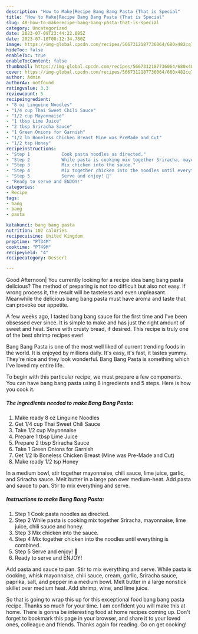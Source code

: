 ```yaml
---
description: "How to Make|Recipe Bang Bang Pasta {That is Special"
title: "How to Make|Recipe Bang Bang Pasta {That is Special"
slug: 48-how-to-makerecipe-bang-bang-pasta-that-is-special
category: Uncategorized
date: 2023-07-09T23:44:22.085Z
date: 2023-07-10T08:12:34.780Z
image: https://img-global.cpcdn.com/recipes/5667312187736064/680x482cq70/bang-bang-pasta-recipe-main-photo.jpg
hideToc: false
enableToc: true
enableTocContent: false
thumbnail: https://img-global.cpcdn.com/recipes/5667312187736064/680x482cq70/bang-bang-pasta-recipe-main-photo.jpg
cover: https://img-global.cpcdn.com/recipes/5667312187736064/680x482cq70/bang-bang-pasta-recipe-main-photo.jpg
author: Admin
authorAv: notfound
ratingvalue: 3.3
reviewcount: 5
recipeingredient:
- "8 oz Linguine Noodles"
- "1/4 cup Thai Sweet Chili Sauce"
- "1/2 cup Mayonnaise"
- "1 tbsp Lime Juice"
- "2 tbsp Sriracha Sauce"
- "1 Green Onions for Garnish"
- "1/2 lb Boneless Chicken Breast Mine was PreMade and Cut"
- "1/2 tsp Honey"
recipeinstructions:
- "Step 1            Cook pasta noodles as directed."
- "Step 2            While pasta is cooking mix together Sriracha, mayonnaise, lime juice, chili sauce and honey."
- "Step 3            Mix chicken into the sauce."
- "Step 4            Mix together chicken into the noodles until everything is combined."
- "Step 5            Serve and enjoy! 🍝"
- "Ready to serve and ENJOY!"
categories:
- Recipe
tags:
- bang
- bang
- pasta

katakunci: bang bang pasta 
nutrition: 102 calories
recipecuisine: United Kingdom
preptime: "PT34M"
cooktime: "PT49M"
recipeyield: "4"
recipecategory: Dessert

---
```



Good Afternoon| You currently looking for a recipe idea bang bang pasta delicious? The method of preparing is not too difficult but also not easy. If wrong process it, the result will be tasteless and even unpleasant. Meanwhile the delicious bang bang pasta must have aroma and taste that can provoke our appetite.





A few weeks ago, I tasted bang bang sauce for the first time and I&#39;ve been obsessed ever since. It is simple to make and has just the right amount of sweet and heat. Serve with crusty bread, if desired. This recipe is truly one of the best shrimp recipes ever!

Bang Bang Pasta is one of the most well liked of current trending foods in the world. It is enjoyed by millions daily. It's easy, it's fast, it tastes yummy. They're nice and they look wonderful. Bang Bang Pasta is something which I've loved my entire life.


To begin with this particular recipe, we must prepare a few components. You can have bang bang pasta using 8 ingredients and 5 steps. Here is how you cook it.

<!--inarticleads1-->

##### The ingredients needed to make Bang Bang Pasta:

1. Make ready 8 oz Linguine Noodles
1. Get 1/4 cup Thai Sweet Chili Sauce
1. Take 1/2 cup Mayonnaise
1. Prepare 1 tbsp Lime Juice
1. Prepare 2 tbsp Sriracha Sauce
1. Take 1 Green Onions for Garnish
1. Get 1/2 lb Boneless Chicken Breast (Mine was Pre-Made and Cut)
1. Make ready 1/2 tsp Honey


In a medium bowl, stir together mayonnaise, chili sauce, lime juice, garlic, and Sriracha sauce. Melt butter in a large pan over medium-heat. Add pasta and sauce to pan. Stir to mix everything and serve. 

<!--inarticleads2-->

##### Instructions to make Bang Bang Pasta:

1. Step 1            Cook pasta noodles as directed.
1. Step 2            While pasta is cooking mix together Sriracha, mayonnaise, lime juice, chili sauce and honey.
1. Step 3            Mix chicken into the sauce.
1. Step 4            Mix together chicken into the noodles until everything is combined.
1. Step 5            Serve and enjoy! 🍝
1. Ready to serve and ENJOY!

Add pasta and sauce to pan. Stir to mix everything and serve. While pasta is cooking, whisk mayonnaise, chili sauce, cream, garlic, Sriracha sauce, paprika, salt, and pepper in a medium bowl. Melt butter in a large nonstick skillet over medium heat. Add shrimp, wine, and lime juice. 

So that is going to wrap this up for this exceptional food bang bang pasta recipe. Thanks so much for your time. I am confident you will make this at home. There is gonna be interesting food at home recipes coming up. Don't forget to bookmark this page in your browser, and share it to your loved ones, colleague and friends. Thanks again for reading. Go on get cooking!
